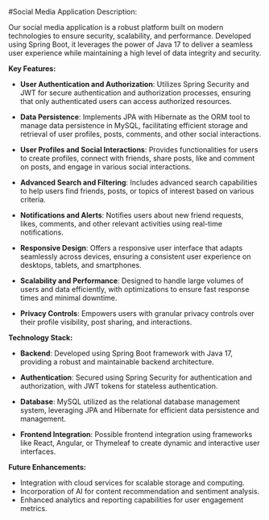 #Social Media Application Description:

Our social media application is a robust platform built on modern technologies to ensure security, scalability, and performance. Developed using Spring Boot, it leverages the power of Java 17 to deliver a seamless user experience while maintaining a high level of data integrity and security.

**Key Features:**

- **User Authentication and Authorization**: Utilizes Spring Security and JWT for secure authentication and authorization processes, ensuring that only authenticated users can access authorized resources.
  
- **Data Persistence**: Implements JPA with Hibernate as the ORM tool to manage data persistence in MySQL, facilitating efficient storage and retrieval of user profiles, posts, comments, and other social interactions.

- **User Profiles and Social Interactions**: Provides functionalities for users to create profiles, connect with friends, share posts, like and comment on posts, and engage in various social interactions.

- **Advanced Search and Filtering**: Includes advanced search capabilities to help users find friends, posts, or topics of interest based on various criteria.

- **Notifications and Alerts**: Notifies users about new friend requests, likes, comments, and other relevant activities using real-time notifications.

- **Responsive Design**: Offers a responsive user interface that adapts seamlessly across devices, ensuring a consistent user experience on desktops, tablets, and smartphones.

- **Scalability and Performance**: Designed to handle large volumes of users and data efficiently, with optimizations to ensure fast response times and minimal downtime.

- **Privacy Controls**: Empowers users with granular privacy controls over their profile visibility, post sharing, and interactions.

**Technology Stack:**

- **Backend**: Developed using Spring Boot framework with Java 17, providing a robust and maintainable backend architecture.
  
- **Authentication**: Secured using Spring Security for authentication and authorization, with JWT tokens for stateless authentication.

- **Database**: MySQL utilized as the relational database management system, leveraging JPA and Hibernate for efficient data persistence and management.

- **Frontend Integration**: Possible frontend integration using frameworks like React, Angular, or Thymeleaf to create dynamic and interactive user interfaces.

**Future Enhancements:**

- Integration with cloud services for scalable storage and computing.
- Incorporation of AI for content recommendation and sentiment analysis.
- Enhanced analytics and reporting capabilities for user engagement metrics.

